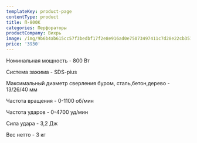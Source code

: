 ```yaml
---
templateKey: product-page
contentType: product
title: П-800К
categories: Перфораторы
productCompany: Вихрь
image: /img/9b6b4ab615cc57f3bedbf17f2e8e916ad0e75073497411c7d28e22cb3518fd39.jpg
price: '3930'
---
```

Номинальная мощность - 800 Вт

Система зажима - SDS-pius

Максимальный диаметр сверления буром, сталь,бетон,дерево - 13/26/40 мм

Частота вращения - 0-1100 об/мин

Частота ударов - 0-4700 уд/мин

Сила удара - 3,2 Дж

Вес нетто - 3 кг
